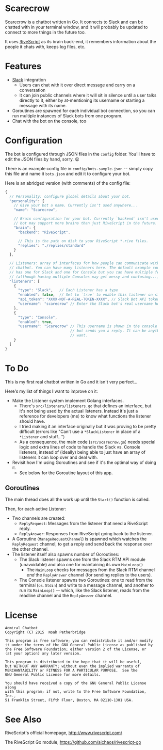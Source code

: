 # Scarecrow

Scarecrow is a chatbot written in Go. It connects to Slack and can be chatted
with in your terminal window, and it will probably be updated to connect to more
things in the future too.

It uses [RiveScript](http://www.rivescript.com/) as its brain back-end, it
remembers information about the people it chats with, keeps log files, etc.

# Features

* [Slack](https://www.slack.com/) integration
  * Users can chat with it over direct message and carry on a conversation
  * It can join public channels where it will sit in silence until a user talks
    directly to it, either by at-mentioning its username or starting a message
    with its name.
* Goroutines are spawned for each individual bot connection, so you can run
  multiple instances of Slack bots from one program.
* Chat with the bot on the console, too

# Configuration

The bot is configured through JSON files in the `config` folder. You'll have to
edit the JSON files by hand, sorry. :frowning:

There is an example config file in `config/bots-sample.json` -- simply copy this
file and name it `bots.json` and edit it to configure your bot.

Here is an abridged version (with comments) of the config file:

```javascript
{
  // Personality: configure global details about your bot.
  "personality": {
    // Give your bot a name. Currently isn't used anywhere...
    "name": "Scarecrow",

    // Brain configuration for your bot. Currently `backend` isn't used but this
    // bot may support more brains than just RiveScript in the future.
    "brain": {
      "backend": "RiveScript",

      // This is the path on disk to your RiveScript *.rive files.
      "replies": "./replies/standard"
    }
  },

  // Listeners: array of interfaces for how people can communicate with your
  // chatbot. You can have many listeners here. The default example config only
  // has one for Slack and one for Console but you can have multiple for each
  // (although having multiple Consoles may get messy and confusing...)
  "listeners": [
    {
      "type": "Slack",   // Each Listener has a type
      "enabled": false,  // Set to `true` to enable this listener on start-up
      "api_token": "XXXX-NOT-A-REAL-TOKEN-XXXX", // Slack Bot API token
      "username": "scarecrow" // Enter the Slack bot's real username here
    },
    {
      "type": "Console",
      "enabled": true,
      "username": "Scarecrow" // This username is shown in the console when the
                              // bot sends you a reply. It can be anything you
                              // want.
    }
  ]
}
```

# To Do

This is my first real chatbot written in Go and it isn't very perfect...

Here's my list of things I want to improve on it:

* Make the Listener system implement Golang interfaces.
  * There's `src/listeners/listeners.go` that defines an interface, but it's
    not being used by the actual listeners. Instead it's just a reference for
    developers (me) to know what functions the listener should have.
  * I tried making it an interface originally but it was proving to be pretty
    difficult (errors like "Can't use a `*SlackListener` in place of a
    `*Listener` and stuff...")
  * As a consequence, the main code (`src/scarecrow.go`) needs special logic and
    extra lines of code to handle the Slack vs. Console listeners, instead of
    (ideally) being able to just have an array of listeners it can loop over
    and deal with.
* Revisit how I'm using Goroutines and see if it's the optimal way of doing it.
  * See below for the Goroutine layout of this app.

## Goroutines

The main thread does all the work up until the `Start()` function is called.

Then, for each active Listener:

* Two channels are created:
  * `ReplyRequest`: Messages from the listener that need a RiveScript reply.
  * `ReplyAnswer`: Responses from RiveScript going back to the listener.
* A Goroutine (`ManageRequestChannel`) is spawned which watches the
  `ReplyRequest` channel, to get a reply and send back the response over the
  other channel.
* The listener itself also spawns number of Goroutines:
  * The Slack listener spawns one from the Slack RTM API module (unavoidable)
    and also one for maintaining its own `MainLoop()`
    * The `MainLoop` checks for messages from the Slack RTM channel *and* the
      `ReplyAnswer` channel (for sending replies to the users).
  * The Console listener spawns two Goroutines: one to read from the terminal
    (`os.Stdin`) and write to a message channel, and another to run its
    `MainLoop()` -- which, like the Slack listener, reads from the readline
    channel and the `ReplyAnswer` channel.

# License

```
Admiral Chatbot
Copyright (C) 2015  Noah Petherbridge

This program is free software; you can redistribute it and/or modify
it under the terms of the GNU General Public License as published by
the Free Software Foundation; either version 2 of the License, or
(at your option) any later version.

This program is distributed in the hope that it will be useful,
but WITHOUT ANY WARRANTY; without even the implied warranty of
MERCHANTABILITY or FITNESS FOR A PARTICULAR PURPOSE.  See the
GNU General Public License for more details.

You should have received a copy of the GNU General Public License along
with this program; if not, write to the Free Software Foundation, Inc.,
51 Franklin Street, Fifth Floor, Boston, MA 02110-1301 USA.
```

# See Also

RiveScript's official homepage, <http://www.rivescript.com/>

The RiveScript Go module, <https://github.com/aichaos/rivescript-go>
